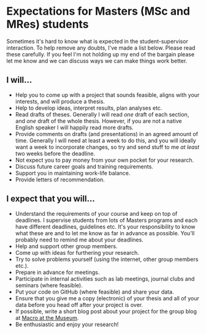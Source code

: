 # Expectations for Masters (MSc and MRes) students

Sometimes it's hard to know what is expected in the student-supervisor interaction. To help remove any doubts, I've made a list below. Please read these carefully. If you feel I'm not holding up my end of the bargain please let me know and we can discuss ways we can make things work better.

## I will...
* Help you to come up with a project that sounds feasible, aligns with your interests, and will produce a thesis.
* Help to develop ideas, interpret results, plan analyses etc.
* Read drafts of theses. Generally I will read *one* draft of each section, and *one* draft of the whole thesis. However, if you are not a native English speaker I will happily read more drafts.
* Provide comments on drafts (and presentations) in an agreed amount of time. Generally I will need at least a week to do this, and you will ideally want a week to incorporate changes, so try and send stuff to me *at least* two weeks before the deadline.
* Not expect you to pay money from your own pocket for your research.
* Discuss future career goals and training requirements.
* Support you in maintaining work-life balance.
* Provide letters of recommendation.

## I expect that you will...
* Understand the requirements of your course and keep on top of deadlines. I supervise students from lots of Masters programs and each have different deadlines, guidelines etc. It's your responsibility to know what these are and to let me know as far in advance as possible. You'll probably need to remind me about your deadlines.
* Help and support other group members.
* Come up with ideas for furthering your research.
* Try to solve problems yourself (using the internet, other group members etc.).
* Prepare in advance for meetings.
* Participate in internal activities such as lab meetings, journal clubs and seminars (where feasible). 
* Put your code on GitHub (where feasible) and share your data.
* Ensure that you give me a copy (electronic) of your thesis and all of your data before you head off after your project is over.
* If possible, write a short blog post about your project for the group blog at [Macro at the Museum](https://macromuseum.github.io).
* Be enthusiastic and enjoy your research!

 
                      